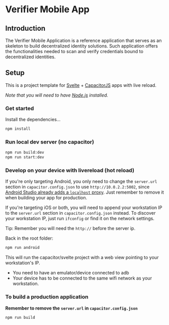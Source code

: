 # Verifier Mobile App

## Introduction

The Verifier Mobile Application is a reference application that serves as an skeleton to build decentralized identity solutions. Such application offers the functionalities needed to scan and verify credentials bound to decentralized identities.

## Setup

This is a project template for [Svelte](https://svelte.dev) + [CapacitorJS](https://capacitorjs.com) apps with live reload.

*Note that you will need to have [Node.js](https://nodejs.org) installed.*

### Get started

Install the dependencies...

```bash
npm install
```

### Run local dev server (no capacitor)

```bash
npm run build:dev
npm run start:dev
```

### Develop on your device with livereload (hot reload)

If you're only targeting Android, you only need to change the `server.url` section in `capacitor.config.json` to use `http://10.0.2.2:5002`, since [Android Studio already adds a `localhost` proxy](https://stackoverflow.com/questions/9808560/why-do-we-use-10-0-2-2-to-connect-to-local-web-server-instead-of-using-computer). Just remember to remove it when building your app for production.

If you're targeting iOS or both, you will need to append your workstation IP to the `server.url` section in `capacitor.config.json` instead. To discover your workstation IP, just run `ifconfig` or find it on the network settings.

Tip: Remember you will need the `http://` before the server ip.

Back in the root folder:

```bash
npm run android
```

This will run the capacitor/svelte project with a web view pointing to your workstation's IP.

* You need to have an emulator/device connected to adb
* Your device has to be connected to the same wifi network as your workstation.

### To build a production application

**Remember to remove the `server.url` in `capacitor.config.json`**

```sh
npm run build
```
